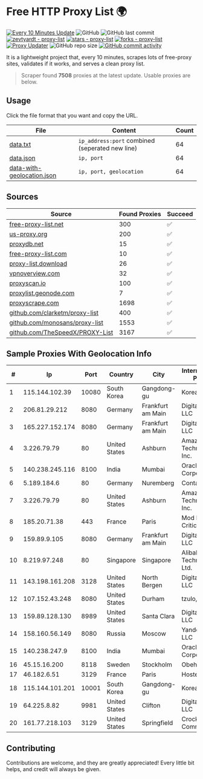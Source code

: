 
# Free HTTP Proxy List 🌍

[![Every 10 Minutes Update](https://github.com/mertguvencli/http-proxy-list/actions/workflows/main.yml/badge.svg?branch=main)](https://github.com/mertguvencli/http-proxy-list/actions/workflows/main.yml)
![GitHub](https://img.shields.io/github/license/mertguvencli/http-proxy-list)
![GitHub last commit](https://img.shields.io/github/last-commit/mertguvencli/http-proxy-list)
[![zevtyardt - proxy-list](https://img.shields.io/static/v1?label=zevtyardt&message=proxy-list&color=blue&logo=github)](https://github.com/zevtyardt/proxy-list "Go to GitHub repo")
[![stars - proxy-list](https://img.shields.io/github/stars/zevtyardt/proxy-list?style=social)](https://github.com/zevtyardt/proxy-list)
[![forks - proxy-list](https://img.shields.io/github/forks/zevtyardt/proxy-list?style=social)](https://github.com/zevtyardt/proxy-list)
[![Proxy Updater](https://github.com/zevtyardt/proxy-list/workflows/Proxy%20Updater/badge.svg)](https://github.com/zevtyardt/proxy-list/actions?query=workflow:"Proxy+Updater")
![GitHub repo size](https://img.shields.io/github/repo-size/zevtyardt/proxy-list)
[![GitHub commit activity](https://img.shields.io/github/commit-activity/m/zevtyardt/proxy-list?logo=commits)](https://github.com/zevtyardt/proxy-list/commits/main)

It is a lightweight project that, every 10 minutes, scrapes lots of free-proxy sites, validates if it works, and serves a clean proxy list.

> Scraper found **7508** proxies at the latest update. Usable proxies are below.

## Usage

Click the file format that you want and copy the URL.

|File|Content|Count|
|----|-------|-----|
|[data.txt](https://raw.githubusercontent.com/mertguvencli/http-proxy-list/main/proxy-list/data.txt)|`ip_address:port` combined (seperated new line)|64|
|[data.json](https://raw.githubusercontent.com/mertguvencli/http-proxy-list/main/proxy-list/data.json)|`ip, port`|64|
|[data-with-geolocation.json](https://raw.githubusercontent.com/mertguvencli/http-proxy-list/main/proxy-list/data-with-geolocation.json)|`ip, port, geolocation`|64|

## Sources

|Source|Found Proxies|Succeed|
|------|-------------|-------|
|[free-proxy-list.net](https://free-proxy-list.net)|300|✅|
|[us-proxy.org](https://www.us-proxy.org)|200|✅|
|[proxydb.net](http://proxydb.net)|15|✅|
|[free-proxy-list.com](https://free-proxy-list.com/?page=&port=&type%5B%5D=http&type%5B%5D=https&up_time=0&search=Search)|10|✅|
|[proxy-list.download](https://www.proxy-list.download/HTTP)|26|✅|
|[vpnoverview.com](https://vpnoverview.com/privacy/anonymous-browsing/free-proxy-servers)|32|✅|
|[proxyscan.io](https://www.proxyscan.io)|100|✅|
|[proxylist.geonode.com](https://proxylist.geonode.com/api/proxy-list?limit=300&page=1&sort_by=lastChecked&sort_type=desc&protocols=http,https)|7|✅|
|[proxyscrape.com](https://api.proxyscrape.com/v2/?request=displayproxies&protocol=http&timeout=10000&country=all&ssl=all&anonymity=all)|1698|✅|
|[github.com/clarketm/proxy-list](https://raw.githubusercontent.com/clarketm/proxy-list/master/proxy-list-raw.txt)|400|✅|
|[github.com/monosans/proxy-list](https://raw.githubusercontent.com/monosans/proxy-list/main/proxies/http.txt)|1553|✅|
|[github.com/TheSpeedX/PROXY-List](https://raw.githubusercontent.com/TheSpeedX/PROXY-List/master/http.txt)|3167|✅|


## Sample Proxies With Geolocation Info

|#|Ip|Port|Country|City|Internet Service Provider|
|-|--|----|-------|----|-------------------------|
|1|115.144.102.39|10080|South Korea|Gangdong-gu|Korea Telecom|
|2|206.81.29.212|8080|Germany|Frankfurt am Main|DigitalOcean, LLC|
|3|165.227.152.174|8080|Germany|Frankfurt am Main|DigitalOcean, LLC|
|4|3.226.79.79|80|United States|Ashburn|Amazon Technologies Inc.|
|5|140.238.245.116|8100|India|Mumbai|Oracle Corporation|
|6|5.189.184.6|80|Germany|Nuremberg|Contabo GmbH|
|7|3.226.79.79|80|United States|Ashburn|Amazon Technologies Inc.|
|8|185.20.71.38|443|France|Paris|Mod Mission Critical LLC|
|9|159.89.9.105|8080|Germany|Frankfurt am Main|DigitalOcean, LLC|
|10|8.219.97.248|80|Singapore|Singapore|Alibaba (US) Technology Co., Ltd.|
|11|143.198.161.208|3128|United States|North Bergen|DigitalOcean, LLC|
|12|107.152.43.248|8080|United States|Durham|tzulo, inc.|
|13|159.89.128.130|8989|United States|Santa Clara|DigitalOcean, LLC|
|14|158.160.56.149|8080|Russia|Moscow|Yandex.Cloud LLC|
|15|140.238.247.9|8100|India|Mumbai|Oracle Corporation|
|16|45.15.16.200|8118|Sweden|Stockholm|Obehosting AB|
|17|46.182.6.51|3129|France|Paris|Hosteur SAS|
|18|115.144.101.201|10001|South Korea|Gangdong-gu|Korea Telecom|
|19|64.225.8.82|9981|United States|Clifton|DigitalOcean, LLC|
|20|161.77.218.103|3129|United States|Springfield|Crocker Communications|



## Contributing

Contributions are welcome, and they are greatly appreciated! Every
little bit helps, and credit will always be given.

